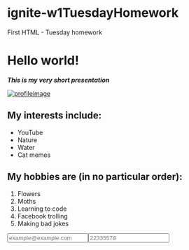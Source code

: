 # ignite-w1TuesdayHomework
First HTML - Tuesday homework
<html>

<head>
    <title>Presentation</title>
</head>

<body>
    <h1>Hello world!</h1>
    <p><strong><em>This is my very short presentation</em></strong></p>
    <a href="https:linkedin.com/in/agnethepoulsen" target="_blank">
        <img src="portræt mini.jpg" alt="profileimage">
        <!--click the link in image-->
    </a>
    <div>
        <h2>My interests include:</h2>
        <ul>
            <li>YouTube</li>
            <li>Nature</li>
            <li>Water</li>
            <li>Cat memes</li>
        </ul>
    </div>
    <div>
        <h2>My hobbies are (in no particular order):</h2>
        <ol>
            <li>Flowers</li>
            <li>Moths</li>
            <li>Learning to code</li>
            <li>Facebook trolling</li>
            <li>Making bad jokes</li>
        </ol>
    </div>
    <div>
        <form><input type="email" placeholder="example@example.com"><input type="tel" placeholder="22335578"></form>
    </div>
</body>

</html>
